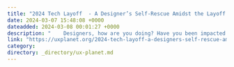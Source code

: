 ```yaml
---
title: "2024 Tech Layoff  - A Designer’s Self-Rescue Amidst the Layoff Wave"
date: 2024-03-07 15:48:08 +0000
dateadded: 2024-03-08 00:01:27 +0000
description: "    Designers, how are you doing? Have you been impacted by the layoffs? Are you feeling like “winter is coming”?  Continue reading on UX Planet »  "
link: "https://uxplanet.org/2024-tech-layoff-a-designers-self-rescue-amidst-the-layoff-wave-aef32296a8ef?source=rss----819cc2aaeee0---4"
category:
directory: _directory/ux-planet.md
---
```

